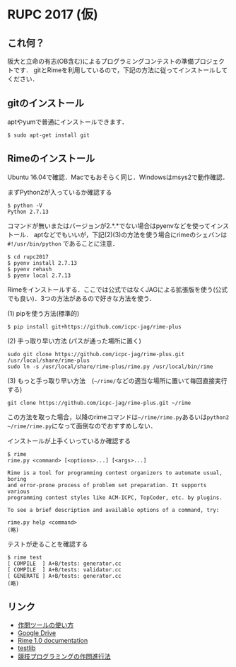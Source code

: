 # RUPC 2017 (仮)

## これ何？

阪大と立命の有志(OB含む)によるプログラミングコンテストの準備プロジェクトです．
gitとRimeを利用しているので，下記の方法に従ってインストールしてください．

## gitのインストール

aptやyumで普通にインストールできます．
```
$ sudo apt-get install git
```

## Rimeのインストール

Ubuntu 16.04で確認．Macでもおそらく同じ．Windowsはmsys2で動作確認．

まずPython2が入っているか確認する
```
$ python -V
Python 2.7.13
```
コマンドが無いまたはバージョンが2.\*.\*でない場合はpyenvなどを使ってインストール．
aptなどでもいいが，下記(2)(3)の方法を使う場合にrimeのシェバンは `#!/usr/bin/python` であることに注意．
```
$ cd rupc2017
$ pyenv install 2.7.13
$ pyenv rehash
$ pyenv local 2.7.13
```

Rimeをインストールする．ここでは公式ではなくJAGによる拡張版を使う(公式でも良い)．3つの方法があるので好きな方法を使う．

(1) pipを使う方法(標準的)
```
$ pip install git+https://github.com/icpc-jag/rime-plus
```

(2) 手っ取り早い方法 (パスが通った場所に置く)
```
sudo git clone https://github.com/icpc-jag/rime-plus.git /usr/local/share/rime-plus
sudo ln -s /usr/local/share/rime-plus/rime.py /usr/local/bin/rime
```

(3) もっと手っ取り早い方法　(`~/rime/`などの適当な場所に置いて毎回直接実行する)
```
git clone https://github.com/icpc-jag/rime-plus.git ~/rime
```
この方法を取った場合，以降のrimeコマンドは`~/rime/rime.py`あるいは`python2 ~/rime/rime.py`になって面倒なのでおすすめしない．

インストールが上手くいっているか確認する
```
$ rime
rime.py <command> [<options>...] [<args>...]

Rime is a tool for programming contest organizers to automate usual, boring
and error-prone process of problem set preparation. It supports various
programming contest styles like ACM-ICPC, TopCoder, etc. by plugins.

To see a brief description and available options of a command, try:

rime.py help <command>
(略)
```


テストが走ることを確認する
```
$ rime test
[ COMPILE  ] A+B/tests: generator.cc
[ COMPILE  ] A+B/tests: validator.cc
[ GENERATE ] A+B/tests: generator.cc
(略)
```

## リンク

- [作問ツールの使い方](https://drive.google.com/file/d/0B8nawKhBgu7IV0hTcnNMUEhqb2c/view?usp=sharing)
- [Google Drive](https://drive.google.com/drive/folders/0B8nawKhBgu7IZ2xXeHY1bWJ4MDg)
- [Rime 1.0 documentation](http://nya3jp.github.io/rime/)
- [testlib](http://codeforces.com/testlib)
- [競技プログラミングの作問進行法](http://itohjam.hatenablog.com/entry/2014/12/02/214019)

